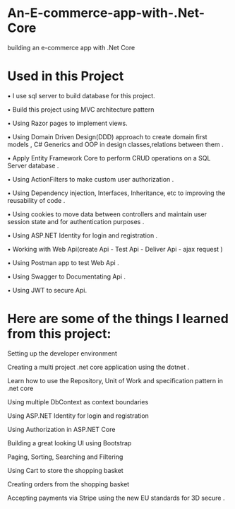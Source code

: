# An-E-commerce-app-with-.Net-Core
  building an e-commerce app with .Net Core 


# Used in this Project

• I use sql server to build database for this project.

• Build this project using MVC architecture pattern 

• Using Razor pages to implement views.

• Using Domain Driven Design(DDD) approach to create domain first models , C# Generics and OOP in design classes,relations between them . 

• Apply Entity Framework Core to perform CRUD operations on a SQL Server database .

• Using ActionFilters to make custom user authorization .

• Using Dependency injection, Interfaces, Inheritance, etc to improving the reusability of code . 

• Using cookies to move data between controllers and maintain user session state and for authentication purposes . 

• Using ASP.NET Identity for login and registration . 

• Working with Web Api(create Api  - Test Api - Deliver Api - ajax request )

• Using Postman app to test Web Api .

• Using Swagger to Documentating Api . 

• Using JWT to secure Api. 



# Here are some of the things I learned from this project:

Setting up the developer environment

Creating a multi project .net core application using the dotnet . 

Learn how to use the Repository, Unit of Work and specification pattern in .net core

Using multiple DbContext as context boundaries

Using ASP.NET Identity for login and registration

Using Authorization in ASP.NET Core

Building a great looking UI using Bootstrap

Paging, Sorting, Searching and Filtering

Using Cart to store the shopping basket

Creating orders from the shopping basket

Accepting payments via Stripe using the new EU standards for 3D secure . 
